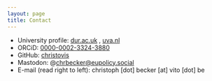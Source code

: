 ```yaml
---
layout: page
title: Contact
---
```


- University profile: [dur.ac.uk](https://www.dur.ac.uk/research/directory/staff/?id=16482) , [uva.nl](https://ibed.uva.nl/profile/b/e/c.becker/c.becker.html?origin=PhBA5%2FeKQZalU1qeDjma3Q)
- ORCiD: [0000-0002-3324-3880](https://orcid.org/0000-0002-3324-3880)
- GitHub: [christovis](https://github.com/Christovis)
- Mastodon: @chrbecker@eupolicy.social
- E-mail (read right to left):  christoph [dot] becker [at] vito [dot] be